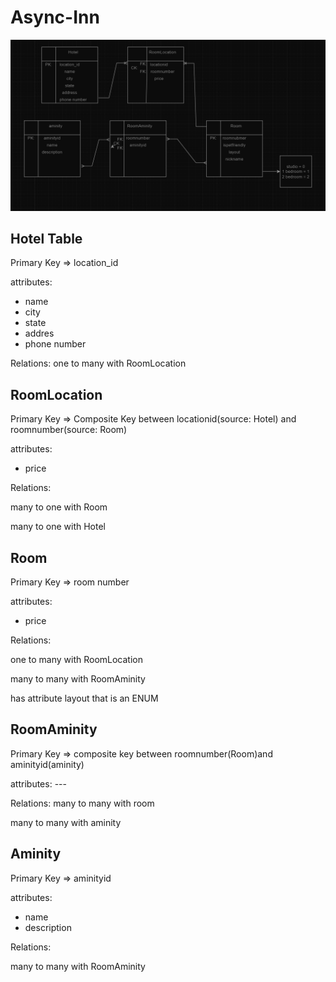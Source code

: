 # Async-Inn

![](./1.png)

## Hotel Table

Primary Key => location_id

attributes:
- name 
- city
- state
- addres
- phone number

Relations: one to many with RoomLocation

## RoomLocation

Primary Key => Composite Key between locationid(source: Hotel) and roomnumber(source: Room)

attributes:
- price

Relations:

many to one with Room

many to one with Hotel

## Room

Primary Key => room number

attributes: 
- price

Relations: 

one to many with RoomLocation

many to many with RoomAminity

has attribute layout that is an ENUM

## RoomAminity

Primary Key => composite key between roomnumber(Room)and aminityid(aminity)

attributes: ---

Relations: many to many with room

many to many with aminity

## Aminity

Primary Key => aminityid

attributes:
- name
- description


Relations: 

many to many with RoomAminity
